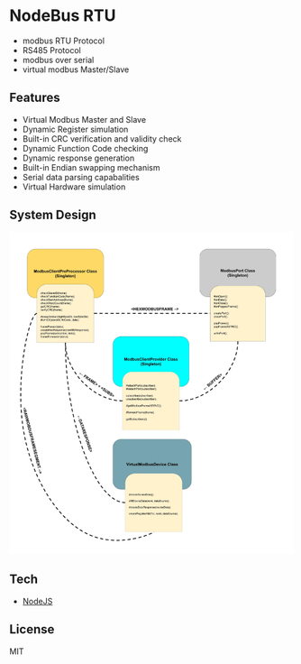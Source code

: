 # NodeBus RTU

- modbus RTU Protocol
- RS485 Protocol
- modbus over serial
- virtual modbus Master/Slave

## Features

- Virtual Modbus Master and Slave
- Dynamic Register simulation
- Built-in CRC verification and validity check
- Dynamic Function Code checking
- Dynamic response generation
- Built-in Endian swapping mechanism
- Serial data parsing capabalities
- Virtual Hardware simulation


## System Design

![image](systemUML.jpg)

## Tech

- [NodeJS]

## License

MIT

[//]: # (These are reference links used in the body of this note and get stripped out when the markdown processor does its job. There is no need to format nicely because it shouldn't be seen. Thanks SO - http://stackoverflow.com/questions/4823468/store-comments-in-markdown-syntax)

   
[NodeJS]: <https://nodejs.org/en>


